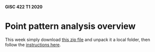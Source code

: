 #### GISC 422 T1 2020
# Point pattern analysis overview
This week simply download [this zip file](point-pattern-analysis.zip?raw=true) and unpack it a local folder, then follow the [instructions here](point-pattern-analysis.zip?raw=true).
